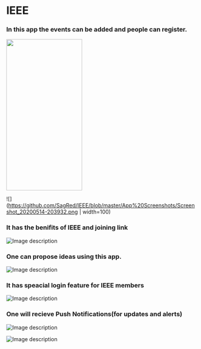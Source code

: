 # IEEE
### In this app the events can be added and people can register.
<img src="https://github.com/SagRed/IEEE/blob/master/App%20Screenshots/Screenshot_20200514-203932.png"  width="200" height="400">

![](https://github.com/SagRed/IEEE/blob/master/App%20Screenshots/Screenshot_20200514-203932.png | width=100)


### It has the benifits of IEEE and joining link


![Image description](https://github.com/SagRed/IEEE/blob/master/App%20Screenshots/Screenshot_20200514-203937.png)



### One can propose ideas using this app.


![Image description](https://github.com/SagRed/IEEE/blob/master/App%20Screenshots/Screenshot_20200514-203942.png)


### It has speacial login feature for IEEE members



![Image description](https://github.com/SagRed/IEEE/blob/master/App%20Screenshots/Screenshot_20200514-203946.png)




### One will recieve Push Notifications(for updates and alerts)



![Image description](https://github.com/SagRed/IEEE/blob/master/App%20Screenshots/Screenshot_20200514-232618.png)


![Image description](https://github.com/SagRed/IEEE/blob/master/App%20Screenshots/Screenshot_20200514-232627.png)
